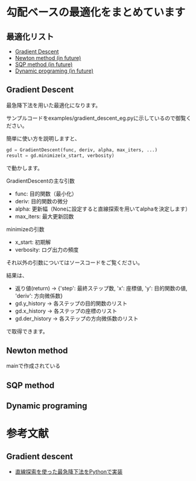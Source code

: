 # 勾配ベースの最適化をまとめています

## 最適化リスト
- [Gradient Descent](#gradient-descent)
- [Newton method (in future)](#newton-method)
- [SQP method (in future)](#sqp-method)
- [Dynamic programing (in future)](#dynamic-programing)

## Gradient Descent
最急降下法を用いた最適化になります。

サンプルコードをexamples/gradient_descent_eg.pyに示しているので御覧ください。

簡単に使い方を説明しますと、

```python
gd = GradientDescent(func, deriv, alpha, max_iters, ...)
result = gd.minimize(x_start, verbosity)
```

で動かします。

GradientDescentの主な引数
- func: 目的関数（最小化）
- deriv: 目的関数の微分
- alpha: 更新幅（Noneに設定すると直線探索を用いてalphaを決定します）
- max_iters: 最大更新回数

minimizeの引数
- x_start: 初期解
- verbosity: ログ出力の頻度

それ以外の引数についてはソースコードをご覧ください。


結果は、
- 返り値(return) -> {'step': 最終ステップ数, 'x': 座標値, 'y': 目的関数の値, 'deriv': 方向微係数}
- gd.y_history -> 各ステップの目的関数のリスト
- gd.x_history -> 各ステップの座標のリスト
- gd.der_history -> 各ステップの方向微係数のリスト

で取得できます。


## Newton method

mainで作成されている

## SQP method

## Dynamic programing


# 参考文献
## Gradient descent
- [直線探索を使った最急降下法をPythonで実装](https://helve-blog.com/posts/math/gradient-descent-armijo/#:~:text=%E7%9B%B4%E7%B7%9A%E6%8E%A2%E7%B4%A2%20(line%20search)%20%E3%81%AF,%E8%A8%98%E4%BA%8B%E3%81%A7%E3%81%AF%E5%89%8D%E8%80%85%E3%81%AE%E3%81%BF%E6%89%B1%E3%81%86%E3%80%82)